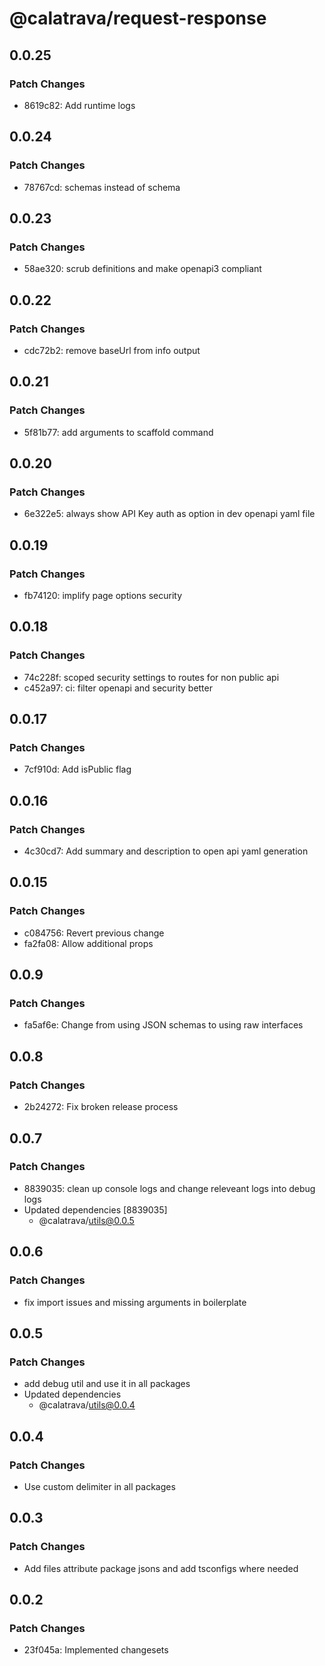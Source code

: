 # @calatrava/request-response

## 0.0.25

### Patch Changes

- 8619c82: Add runtime logs

## 0.0.24

### Patch Changes

- 78767cd: schemas instead of schema

## 0.0.23

### Patch Changes

- 58ae320: scrub definitions and make openapi3 compliant

## 0.0.22

### Patch Changes

- cdc72b2: remove baseUrl from info output

## 0.0.21

### Patch Changes

- 5f81b77: add arguments to scaffold command

## 0.0.20

### Patch Changes

- 6e322e5: always show API Key auth as option in dev openapi yaml file

## 0.0.19

### Patch Changes

- fb74120: implify page options security

## 0.0.18

### Patch Changes

- 74c228f: scoped security settings to routes for non public api
- c452a97: ci: filter openapi and security better

## 0.0.17

### Patch Changes

- 7cf910d: Add isPublic flag

## 0.0.16

### Patch Changes

- 4c30cd7: Add summary and description to open api yaml generation

## 0.0.15

### Patch Changes

- c084756: Revert previous change
- fa2fa08: Allow additional props

## 0.0.9

### Patch Changes

- fa5af6e: Change from using JSON schemas to using raw interfaces

## 0.0.8

### Patch Changes

- 2b24272: Fix broken release process

## 0.0.7

### Patch Changes

- 8839035: clean up console logs and change releveant logs into debug logs
- Updated dependencies [8839035]
  - @calatrava/utils@0.0.5

## 0.0.6

### Patch Changes

- fix import issues and missing arguments in boilerplate

## 0.0.5

### Patch Changes

- add debug util and use it in all packages
- Updated dependencies
  - @calatrava/utils@0.0.4

## 0.0.4

### Patch Changes

- Use custom delimiter in all packages

## 0.0.3

### Patch Changes

- Add files attribute package jsons and add tsconfigs where needed

## 0.0.2

### Patch Changes

- 23f045a: Implemented changesets
